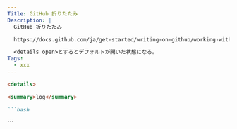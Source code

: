 ```yaml
---
Title: GitHub 折りたたみ
Description: |
  GitHub 折りたたみ

  https://docs.github.com/ja/get-started/writing-on-github/working-with-advanced-formatting/organizing-information-with-collapsed-sections

  <details open>とするとデフォルトが開いた状態になる。
Tags:
  - xxx
---
```


```markdown
<details>

<summary>log</summary>

```bash

```

</details>
```
